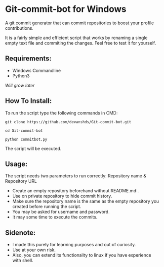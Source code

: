 # Git-commit-bot for Windows
A git commit generator that can commit repositories to boost your profile contributions.

It is a fairly simple and efficient script that works by renaming a single empty text file and commiting the changes. Feel free to test it for yourself.

## Requirements:
- Windows Commandline
- Python3

_Will grow later_

## How To Install:
To run the script type the following commands in CMD:
```
git clone https://github.com/devanshds/Git-commit-bot.git
```
```
cd Git-commit-bot
```
```
python commitbot.py
```
The script will be executed.

## Usage:
  The script needs two parameters to run correctly: Repository name & Repository URL
  - Create an empty repository beforehand without README.md .
  - Use on private repository to hide commit history.
  - Make sure the repository name is the same as the empty repository you created before running the script.
  - You may be asked for username and password.
  - It may some time to execute the commits.

##  Sidenote:
  - I made this purely for learning purposes and out of curiosity. 
  - Use at your own risk.
  - Also, you can extend its functionality to linux if you have experience with shell.
